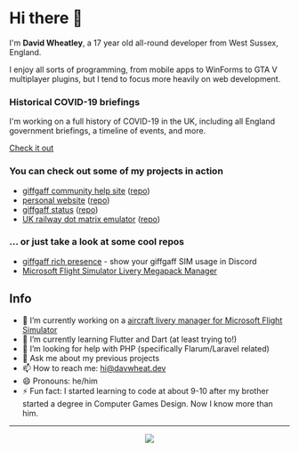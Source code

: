 # Hi there 👋

<!--
**davwheat/davwheat** is a ✨ _special_ ✨ repository because its `README.md` (this file) appears on your GitHub profile.
-->

I'm **David Wheatley**, a 17 year old all-round developer from West Sussex, England.

I enjoy all sorts of programming, from mobile apps to WinForms to GTA V multiplayer plugins, but I tend to focus more heavily on web development.

### Historical COVID-19 briefings

I'm working on a full history of COVID-19 in the UK, including all England government briefings, a timeline of events, and more.

[Check it out](https://github.com/davwheat/uk-covid-briefings)

### You can check out some of my projects in action

- [giffgaff community help site](https://giffgaff.davwheat.dev) ([repo](https://github.com/davwheat/giffgaff-help-site))
- [personal website](https://davwheat.dev/) ([repo](https://github.com/davwheat/personal-portfolio))
- [giffgaff status](https://giffgaffstatus.com/) ([repo](https://github.com/davwheat/giffgaff-status))
- [UK railway dot matrix emulator](https://raildotmatrix.davwheat.dev/) ([repo](https://github.com/davwheat/uk-dot-matrix))

### ... or just take a look at some cool repos

- [giffgaff rich presence](https://github.com/davwheat/giffgaff-rich-presence) - show your giffgaff SIM usage in Discord
- [Microsoft Flight Simulator Livery Megapack Manager](https://github.com/MSFS-Mega-Pack/MSFS2020-livery-manager/)

## Info

- 🔭 I’m currently working on a [aircraft livery manager for Microsoft Flight Simulator](https://github.com/MSFS-Mega-Pack/MSFS2020-livery-manager)
- 🌱 I’m currently learning Flutter and Dart (at least trying to!)
- 🤔 I’m looking for help with PHP (specifically Flarum/Laravel related)
- 💬 Ask me about my previous projects
- 📫 How to reach me: [hi@davwheat.dev](mailto:hi@davwheat.dev)
- 😄 Pronouns: he/him
- ⚡ Fun fact: I started learning to code at about 9-10 after my brother started a degree in Computer Games Design. Now I know more than him.

----

<p align="center">
  <img src="https://github-readme-stats.vercel.app/api?username=davwheat">
</p>
